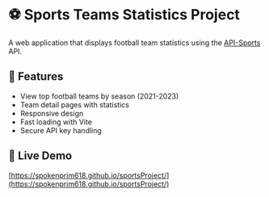 # ⚽ Sports Teams Statistics Project

A web application that displays football team statistics using the [API-Sports](https://www.api-sports.io/) API.

## 🌟 Features
- View top football teams by season (2021-2023)
- Team detail pages with statistics
- Responsive design
- Fast loading with Vite
- Secure API key handling

## 🚀 Live Demo
[https://spokenprim618.github.io/sportsProject/](https://spokenprim618.github.io/sportsProject/)

